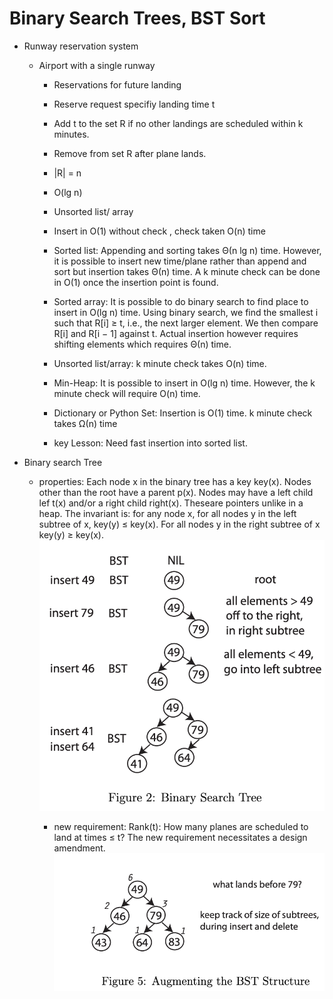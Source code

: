 # Binary Search Trees, BST Sort

- Runway reservation system

  - Airport with a single runway

    - Reservations for future landing
    - Reserve request specifiy landing time t
    - Add t to the set R if no other landings are scheduled within k minutes.
    - Remove from set R after plane lands.
    - |R| = n
    - O(lg n)
    - Unsorted list/ array
    - Insert in O(1) without check , check taken O(n) time

    - Sorted list: Appending and sorting takes Θ(n lg n) time. However, it is possible to insert new time/plane rather than append and sort but insertion takes Θ(n) time. A k minute check can be done in O(1) once the insertion point is found.
    - Sorted array: It is possible to do binary search to find place to insert in
      O(lg n) time. Using binary search, we find the smallest i such that R[i] ≥ t,
      i.e., the next larger element. We then compare R[i] and R[i − 1] against t.
      Actual insertion however requires shifting elements which requires Θ(n) time.
    - Unsorted list/array: k minute check takes O(n) time.
    - Min-Heap: It is possible to insert in O(lg n) time. However, the k minute
      check will require O(n) time.
    - Dictionary or Python Set: Insertion is O(1) time. k minute check takes
      Ω(n) time

    - key Lesson: Need fast insertion into sorted list.

- Binary search Tree

  - properties: Each node x in the binary tree has a key key(x). Nodes other than the root have a parent p(x). Nodes may have a left child lef t(x) and/or a right child right(x). Theseare pointers unlike in a heap.
    The invariant is: for any node x, for all nodes y in the left subtree of x, key(y) ≤
    key(x). For all nodes y in the right subtree of x key(y) ≥ key(x).
    ![image](https://github.com/Ray0907/intro2algorithms/blob/master/static/5/bst.png)

    - new requirement: Rank(t): How many planes are scheduled to land at times ≤ t? The new requirement
      necessitates a design amendment.
      ![image](https://github.com/Ray0907/intro2algorithms/blob/master/static/5/bst_1.png)
